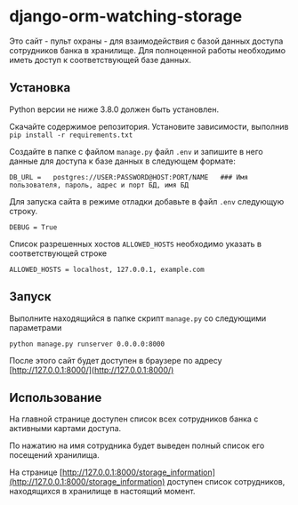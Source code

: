 # django-orm-watching-storage

Это сайт - пульт охраны - для взаимодействия с базой данных доступа сотрудников банка в хранилище. Для полноценной работы необходимо иметь доступ к соответствующей базе данных.

## Установка

Python версии не ниже 3.8.0 должен быть установлен.

Скачайте содержимое репозитория. Установите зависимости, выполнив `pip install -r requirements.txt`

Создайте в папке с файлом `manage.py` файл `.env` и запишите в него данные для доступа к базе данных в следующем формате:

    DB_URL =   postgres://USER:PASSWORD@HOST:PORT/NAME   ### Имя пользователя, пароль, адрес и порт БД, имя БД

Для запуска сайта в режиме отладки добавьте в файл `.env` следующую строку.

    DEBUG = True
    
Список разрешенных хостов `ALLOWED_HOSTS` необходимо указать в соответствующей строке

    ALLOWED_HOSTS = localhost, 127.0.0.1, example.com

## Запуск

Выполните находящийся в папке скрипт `manage.py` со следующими параметрами

`python manage.py runserver 0.0.0.0:8000`

После этого сайт будет доступен в браузере по адресу [http://127.0.0.1:8000/](http://127.0.0.1:8000/)

## Использование

На главной странице доступен список всех сотрудников банка с активными картами доступа.

По нажатию на имя сотрудника будет выведен полный список его посещений хранилища.

На странице [http://127.0.0.1:8000/storage_information](http://127.0.0.1:8000/storage_information) доступен список сотрудников, находящихся в хранилище в настоящий момент.
